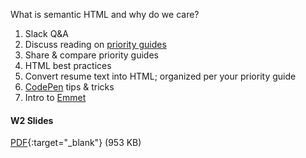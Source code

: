 What is semantic HTML and why do we care?

1. Slack Q&A
1. Discuss reading on [priority guides](https://alistapart.com/article/priority-guides-a-content-first-alternative-to-wireframes)
1. Share & compare priority guides
1. HTML best practices
1. Convert resume text into HTML; organized per your priority guide
1. [CodePen](https://codepen.io/) tips & tricks
1. Intro to [Emmet](https://docs.emmet.io/cheat-sheet/)

#### W2 Slides
[PDF](files/w02-html-best-practices.min.pdf){:target="_blank"} (953 KB)
